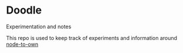 # Doodle

Experimentation and notes

This repo is used to keep track of experiments and information around [node-to-own](https://github.com/node2own/node2own)

